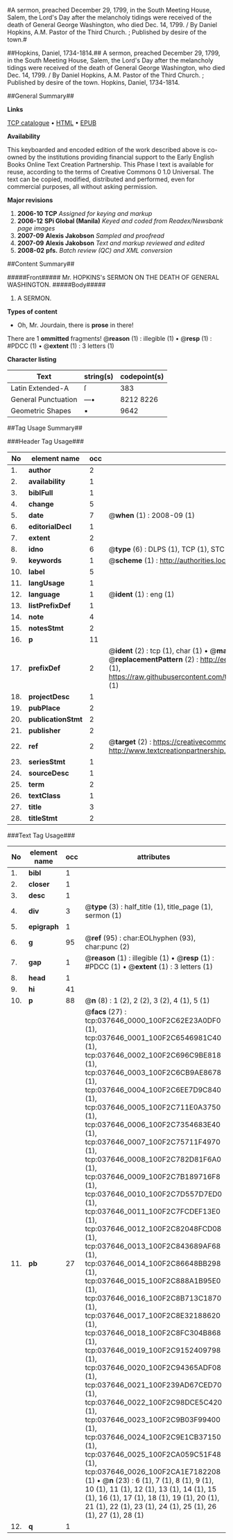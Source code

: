 #A sermon, preached December 29, 1799, in the South Meeting House, Salem, the Lord's Day after the melancholy tidings were received of the death of General George Washington, who died Dec. 14, 1799. / By Daniel Hopkins, A.M. Pastor of the Third Church. ; Published by desire of the town.#

##Hopkins, Daniel, 1734-1814.##
A sermon, preached December 29, 1799, in the South Meeting House, Salem, the Lord's Day after the melancholy tidings were received of the death of General George Washington, who died Dec. 14, 1799. / By Daniel Hopkins, A.M. Pastor of the Third Church. ; Published by desire of the town.
Hopkins, Daniel, 1734-1814.

##General Summary##

**Links**

[TCP catalogue](http://www.ota.ox.ac.uk/tcp/)  • 
[HTML](http://tei.it.ox.ac.uk/tcp/Texts-HTML/free/N28/N28243.html)  • 
[EPUB](http://tei.it.ox.ac.uk/tcp/Texts-EPUB/free/N28/N28243.epub)

**Availability**

This keyboarded and encoded edition of the
	       work described above is co-owned by the institutions
	       providing financial support to the Early English Books
	       Online Text Creation Partnership. This Phase I text is
	       available for reuse, according to the terms of Creative
	       Commons 0 1.0 Universal. The text can be copied,
	       modified, distributed and performed, even for
	       commercial purposes, all without asking permission.

**Major revisions**

1. __2006-10__ __TCP__ *Assigned for keying and markup*
1. __2006-12__ __SPi Global (Manila)__ *Keyed and coded from Readex/Newsbank page images*
1. __2007-09__ __Alexis Jakobson__ *Sampled and proofread*
1. __2007-09__ __Alexis Jakobson__ *Text and markup reviewed and edited*
1. __2008-02__ __pfs.__ *Batch review (QC) and XML conversion*

##Content Summary##

#####Front#####
Mr. HOPKINS's SERMON ON THE DEATH OF GENERAL WASHINGTON.
#####Body#####

1. A SERMON.

**Types of content**

  * Oh, Mr. Jourdain, there is **prose** in there!

There are 1 **ommitted** fragments! 
 @__reason__ (1) : illegible (1)  •  @__resp__ (1) : #PDCC (1)  •  @__extent__ (1) : 3 letters (1)

**Character listing**


|Text|string(s)|codepoint(s)|
|---|---|---|
|Latin Extended-A|ſ|383|
|General Punctuation|—•|8212 8226|
|Geometric Shapes|▪|9642|

##Tag Usage Summary##

###Header Tag Usage###

|No|element name|occ|attributes|
|---|---|---|---|
|1.|__author__|2||
|2.|__availability__|1||
|3.|__biblFull__|1||
|4.|__change__|5||
|5.|__date__|7| @__when__ (1) : 2008-09 (1)|
|6.|__editorialDecl__|1||
|7.|__extent__|2||
|8.|__idno__|6| @__type__ (6) : DLPS (1), TCP (1), STC (1), NOTIS (1), IMAGE-SET (1), EVANS-CITATION (1)|
|9.|__keywords__|1| @__scheme__ (1) : http://authorities.loc.gov/ (1)|
|10.|__label__|5||
|11.|__langUsage__|1||
|12.|__language__|1| @__ident__ (1) : eng (1)|
|13.|__listPrefixDef__|1||
|14.|__note__|4||
|15.|__notesStmt__|2||
|16.|__p__|11||
|17.|__prefixDef__|2| @__ident__ (2) : tcp (1), char (1)  •  @__matchPattern__ (2) : ([0-9\-]+):([0-9IVX]+) (1), (.+) (1)  •  @__replacementPattern__ (2) : http://eebo.chadwyck.com/downloadtiff?vid=$1&page=$2 (1), https://raw.githubusercontent.com/textcreationpartnership/Texts/master/tcpchars.xml#$1 (1)|
|18.|__projectDesc__|1||
|19.|__pubPlace__|2||
|20.|__publicationStmt__|2||
|21.|__publisher__|2||
|22.|__ref__|2| @__target__ (2) : https://creativecommons.org/publicdomain/zero/1.0/ (1), http://www.textcreationpartnership.org/docs/. (1)|
|23.|__seriesStmt__|1||
|24.|__sourceDesc__|1||
|25.|__term__|2||
|26.|__textClass__|1||
|27.|__title__|3||
|28.|__titleStmt__|2||


###Text Tag Usage###

|No|element name|occ|attributes|
|---|---|---|---|
|1.|__bibl__|1||
|2.|__closer__|1||
|3.|__desc__|1||
|4.|__div__|3| @__type__ (3) : half_title (1), title_page (1), sermon (1)|
|5.|__epigraph__|1||
|6.|__g__|95| @__ref__ (95) : char:EOLhyphen (93), char:punc (2)|
|7.|__gap__|1| @__reason__ (1) : illegible (1)  •  @__resp__ (1) : #PDCC (1)  •  @__extent__ (1) : 3 letters (1)|
|8.|__head__|1||
|9.|__hi__|41||
|10.|__p__|88| @__n__ (8) : 1 (2), 2 (2), 3 (2), 4 (1), 5 (1)|
|11.|__pb__|27| @__facs__ (27) : tcp:037646_0000_100F2C62E23A0DF0 (1), tcp:037646_0001_100F2C6546981C40 (1), tcp:037646_0002_100F2C696C9BE818 (1), tcp:037646_0003_100F2C6CB9AE8678 (1), tcp:037646_0004_100F2C6EE7D9C840 (1), tcp:037646_0005_100F2C711E0A3750 (1), tcp:037646_0006_100F2C7354683E40 (1), tcp:037646_0007_100F2C75711F4970 (1), tcp:037646_0008_100F2C782D81F6A0 (1), tcp:037646_0009_100F2C7B189716F8 (1), tcp:037646_0010_100F2C7D557D7ED0 (1), tcp:037646_0011_100F2C7FCDEF13E0 (1), tcp:037646_0012_100F2C82048FCD08 (1), tcp:037646_0013_100F2C843689AF68 (1), tcp:037646_0014_100F2C86648BB298 (1), tcp:037646_0015_100F2C888A1B95E0 (1), tcp:037646_0016_100F2C8B713C1870 (1), tcp:037646_0017_100F2C8E32188620 (1), tcp:037646_0018_100F2C8FC304B868 (1), tcp:037646_0019_100F2C9152409798 (1), tcp:037646_0020_100F2C94365ADF08 (1), tcp:037646_0021_100F239AD67CED70 (1), tcp:037646_0022_100F2C98DCE5C420 (1), tcp:037646_0023_100F2C9B03F99400 (1), tcp:037646_0024_100F2C9E1CB37150 (1), tcp:037646_0025_100F2CA059C51F48 (1), tcp:037646_0026_100F2CA1E7182208 (1)  •  @__n__ (23) : 6 (1), 7 (1), 8 (1), 9 (1), 10 (1), 11 (1), 12 (1), 13 (1), 14 (1), 15 (1), 16 (1), 17 (1), 18 (1), 19 (1), 20 (1), 21 (1), 22 (1), 23 (1), 24 (1), 25 (1), 26 (1), 27 (1), 28 (1)|
|12.|__q__|1||
